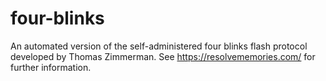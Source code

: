 # four-blinks
An automated version of the self-administered four blinks flash protocol developed by Thomas Zimmerman. See https://resolvememories.com/ for further information. 
